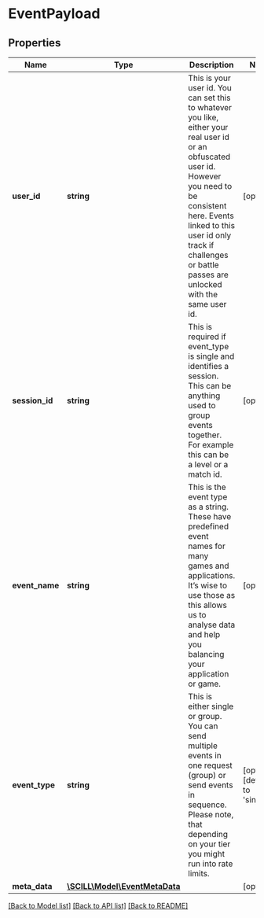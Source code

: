 # EventPayload

## Properties
Name | Type | Description | Notes
------------ | ------------- | ------------- | -------------
**user_id** | **string** | This is your user id. You can set this to whatever you like, either your real user id or an obfuscated user id. However you need to be consistent here. Events linked to this user id only track if challenges or battle passes are unlocked with the same user id. | [optional] 
**session_id** | **string** | This is required if event_type is single and identifies a session. This can be anything used to group events together. For example this can be a level or a match id. | [optional] 
**event_name** | **string** | This is the event type as a string. These have predefined event names for many games and applications. It’s wise to use those as this allows us to analyse data and help you balancing your application or game. | [optional] 
**event_type** | **string** | This is either single or group. You can send multiple events in one request (group) or send events in sequence. Please note, that depending on your tier you might run into rate limits. | [optional] [default to 'single']
**meta_data** | [**\SCILL\Model\EventMetaData**](EventMetaData.md) |  | [optional] 

[[Back to Model list]](../../README.md#documentation-for-models) [[Back to API list]](../../README.md#documentation-for-api-endpoints) [[Back to README]](../../README.md)

